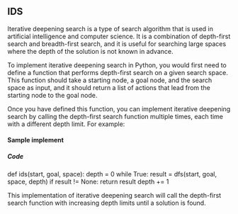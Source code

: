 ## IDS

Iterative deepening search is a type of search algorithm that is used in artificial intelligence and computer science. It is a combination of depth-first search and breadth-first search, and it is useful for searching large spaces where the depth of the solution is not known in advance.

To implement iterative deepening search in Python, you would first need to define a function that performs depth-first search on a given search space. This function should take a starting node, a goal node, and the search space as input, and it should return a list of actions that lead from the starting node to the goal node.

Once you have defined this function, you can implement iterative deepening search by calling the depth-first search function multiple times, each time with a different depth limit. For example:

#### Sample implement

##### Code
def ids(start, goal, space):
    depth = 0
    while True:
        result = dfs(start, goal, space, depth)
        if result != None:
            return result
        depth += 1

This implementation of iterative deepening search will call the depth-first search function with increasing depth limits until a solution is found.
